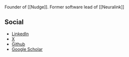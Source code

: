 Founder of [[Nudge]].
Former software lead of [[Neuralink]]

## Social
- [LinkedIn](https://www.linkedin.com/in/blissc)
- [X](https://x.com/chapman_bliss?lang=en)
- [Github](https://github.com/BlissChapman)
- [Google Scholar](https://scholar.google.com/citations?user=IetBh7EAAAAJ&hl=en)
